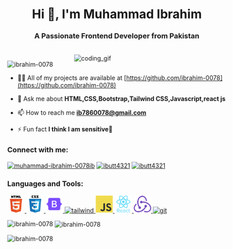 <h1 align="center">Hi 👋, I'm Muhammad Ibrahim</h1>
<h3 align="center">A Passionate Frontend Developer from Pakistan</h3>
<br>
<img align="right" src="https://miro.medium.com/v2/resize:fit:1358/0*ygaHmPjQnVmEApdT.gif" alt="coding_gif" width="350">

<p align="left"> <img src="https://komarev.com/ghpvc/?username=ibrahim-0078&label=Profile%20views&color=0e75b6&style=flat" alt="ibrahim-0078" /> </p>

- 👨‍💻 All of my projects are available at [https://github.com/ibrahim-0078](https://github.com/ibrahim-0078)

- 💬 Ask me about **HTML,CSS,Bootstrap,Tailwind CSS,Javascript,react js**

- 📫 How to reach me **ib7860078@gmail.com**

- ⚡ Fun fact **I think I am sensitive🙂**

<h3 align="left">Connect with me:</h3>
<p align="left">
<a href="https://linkedin.com/in/muhammad-ibrahim-0078ib" target="blank"><img align="center" src="https://raw.githubusercontent.com/rahuldkjain/github-profile-readme-generator/master/src/images/icons/Social/linked-in-alt.svg" alt="muhammad-ibrahim-0078ib" height="30" width="40" /></a>
<a href="https://fb.com/ibutt4321" target="blank"><img align="center" src="https://raw.githubusercontent.com/rahuldkjain/github-profile-readme-generator/master/src/images/icons/Social/facebook.svg" alt="ibutt4321" height="30" width="40" /></a>
<a href="https://instagram.com/ibutt4321" target="blank"><img align="center" src="https://raw.githubusercontent.com/rahuldkjain/github-profile-readme-generator/master/src/images/icons/Social/instagram.svg" alt="ibutt4321" height="30" width="40" /></a>
</p>

<h3 align="left">Languages and Tools:</h3>
<p align="left"> <a href="https://www.w3schools.com/html/" target="_blank" rel="noreferrer"> <img src="https://raw.githubusercontent.com/devicons/devicon/master/icons/html5/html5-original-wordmark.svg" alt="html5" width="40" height="40"/> </a> <a href="https://www.w3schools.com/css/" target="_blank" rel="noreferrer"> <img src="https://raw.githubusercontent.com/devicons/devicon/master/icons/css3/css3-original-wordmark.svg" alt="css3" width="40" height="40"/> </a> <a href="https://getbootstrap.com/" target="_blank" rel="noreferrer"> <img src="bootstrap.svg" alt="bootstrap" width="40" height="40"/> </a> <a href="https://tailwindcss.com/" target="_blank" rel="noreferrer"> <img src="https://www.vectorlogo.zone/logos/tailwindcss/tailwindcss-icon.svg" alt="tailwind" width="40" height="40"/> </a> <a href="https://www.w3schools.com/js/" target="_blank" rel="noreferrer"> <img src="https://raw.githubusercontent.com/devicons/devicon/master/icons/javascript/javascript-original.svg" alt="javascript" width="40" height="40"/> </a> <a href="https://react.dev/" target="_blank" rel="noreferrer"> <img src="https://raw.githubusercontent.com/devicons/devicon/master/icons/react/react-original-wordmark.svg" alt="react" width="40" height="40"/> </a> <a href="https://redux.js.org/" target="_blank" rel="noreferrer"> <img src="https://raw.githubusercontent.com/devicons/devicon/master/icons/redux/redux-original.svg" alt="redux" width="40" height="40"/> </a> <a href="https://git-scm.com/" target="_blank" rel="noreferrer"> <img src="https://www.vectorlogo.zone/logos/git-scm/git-scm-icon.svg" alt="git" width="40" height="40"/> </a></p>

<p><img align="left" src="https://github-readme-stats.vercel.app/api/top-langs?username=ibrahim-0078&show_icons=true&locale=en&layout=compact" alt="ibrahim-0078" /></p>

<p>&nbsp;<img align="center" src="https://github-readme-stats.vercel.app/api?username=ibrahim-0078&show_icons=true&locale=en" alt="ibrahim-0078" /></p>

<p><img align="center" src="https://github-readme-streak-stats.herokuapp.com/?user=ibrahim-0078&" alt="ibrahim-0078" /></p>
